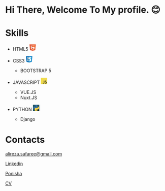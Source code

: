 <h1> Hi There, <strong>Welcome To My profile.</strong> 😊 </h1>

# Skills

- HTML5 <img alt="html_logo" src="https://github.com/alireza0sfr/alireza0sfr/blob/master/assets/images/html.png" width="20" height="20">
- CSS3 <img alt="css_logo" src="https://github.com/alireza0sfr/alireza0sfr/blob/master/assets/images/css.png" width="20" height="20">

    - BOOTSTRAP 5

- JAVASCRIPT <img alt="js_logo" src="https://github.com/alireza0sfr/alireza0sfr/blob/master/assets/images/js.png" width="20" height="20">
    - VUE.JS 
    - Nuxt.JS

- PYTHON <img alt="py_logo" src="https://github.com/alireza0sfr/alireza0sfr/blob/master/assets/images/python.png" width="20" height="20">
    - Django

# Contacts

alireza.safaree@gmail.com

[Linkedin](https://www.linkedin.com/in/alireza-safari-3b23231bb)

[Ponisha](https://ponisha.ir/profile/alireza.safari)

[CV](https://jobinja.ir/user/alireza_safari)

